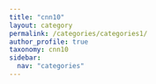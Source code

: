 ```yaml
---
title: "cnn10"
layout: category
permalink: /categories/categories1/
author_profile: true
taxonomy: cnn10
sidebar:
  nav: "categories"
---
```

